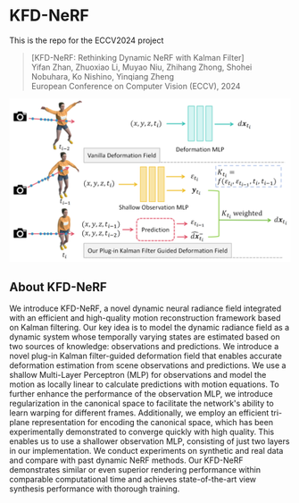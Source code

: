 # KFD-NeRF

This is the repo for the ECCV2024 project

>[KFD-NeRF: Rethinking Dynamic NeRF with Kalman Filter]\
>Yifan Zhan, Zhuoxiao Li, Muyao Niu, Zhihang Zhong,  Shohei Nobuhara, Ko Nishino, Yinqiang Zheng\
>European Conference on Computer Vision (ECCV), 2024

![image](https://github.com/Yifever20002/KFD-NeRF/blob/main/images/pipeline.PNG)

## About KFD-NeRF

We introduce KFD-NeRF, a novel dynamic neural radiance field integrated with an efficient and high-quality motion reconstruction framework based on Kalman filtering. Our key idea is to model the dynamic radiance field as a dynamic system whose temporally varying states are estimated based on two sources of knowledge: observations and predictions. We introduce a novel plug-in Kalman filter-guided deformation field that enables accurate deformation estimation from scene observations and predictions. We use a shallow Multi-Layer Perceptron (MLP) for observations and model the motion as locally linear to calculate predictions with motion equations. To further enhance the performance of the observation MLP, we introduce regularization in the canonical space to facilitate the network's ability to learn warping for different frames. Additionally, we employ an efficient tri-plane representation for encoding the canonical space, which has been experimentally demonstrated to converge quickly with high quality. This enables us to use a shallower observation MLP, consisting of just two layers in our implementation. We conduct experiments on synthetic and real data and compare with past dynamic NeRF methods. Our KFD-NeRF demonstrates similar or even superior rendering performance within comparable computational time and achieves state-of-the-art view synthesis performance with thorough training.
